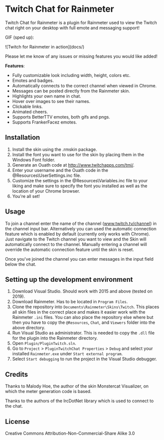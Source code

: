 # Twitch Chat for Rainmeter

Twitch Chat for Rainmeter is a plugin for Rainmeter used to view the Twitch chat
right on your desktop with full emote and messaging support!

GIF (sped up):

![Twitch for Rainmeter in action](docs/<chat class="gif"></chat>)

Please let me know of any issues or missing features you would like added!

**Features**:
* Fully customizable look including width, height, colors etc.
* Emotes and badges.
* Automatically connects to the correct channel when viewed in Chrome.
* Messages can be posted directly from the Rainmeter skin.
* Highlights your own name in chat.
* Hover over images to see their names.
* Clickable links.
* Animated cheers.
* Supports BetterTTV emotes, both gifs and pngs.
* Supports FrankerFacez emotes.

## Installation

1. Install the skin using the .rmskin package.
2. Install the font you want to use for the skin by placing them in the Windows Font folder.
3. Generate an Ouath code at http://www.twitchapps.com/tmi/.
4. Enter your username and the Ouath code in the @Resources\UserSettings.inc file.
5. Customize the settings in the @Resources\Variables.inc file to your liking and make sure to specify the font you installed as well as the location of your Chrome browser.
6. You're all set!

## Usage

To join a channel enter the name of the channel (www.twitch.tv/channel) in the channel input bar.
Alternatively you can used the automatic connection feature which is enabled by default (currently only works with Chrome).
Just navigate to the Twitch channel you want to view and the Skin will automatically connect to the channel.
Manually entering a channel will override the automatic connection feature until the skin is reset.

Once you've joined the channel you can enter messages in the input field below the chat.

## Setting up the development environment

1. Download Visual Studio. Should work with 2015 and above (tested on 2019).
2. Download Rainmeter. Has to be located in `Program Files`.
3. Clone the repository into `Documents\Rainmeter\Skins\Twitch`. This places all skin files in the correct place and makes it easier work with the Rainmeter `.ini` files. You can also place the repository else where but then you have to copy the `@Resources`, `Chat`, and `Viewers` folder into the above directory. 
4. Run Visual Studio as administrator. This is needed to copy the `.dll` file for the plugin into the Rainmeter directory.
5. Open `Plugin/PluginTwitch.sln`.
6. Go to `Project` > `PluginTwitchChat Properties` > `Debug` and select your installed `Rainmeter.exe` under `Start external program`.
7. Select `Start debugging` to run the project in the Visual Studio debugger.

## Credits

Thanks to Malody Hoe, the author of the skin Monstercat Visualizer, on which the meter generation code is based.

Thanks to the authors of the IrcDotNet library which is used to connect to the chat.

## License

Creative Commons Attribution-Non-Commercial-Share Alike 3.0
